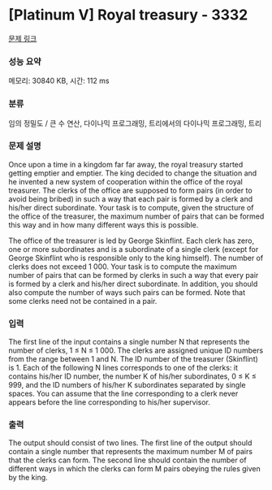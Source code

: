 # [Platinum V] Royal treasury - 3332 

[문제 링크](https://www.acmicpc.net/problem/3332) 

### 성능 요약

메모리: 30840 KB, 시간: 112 ms

### 분류

임의 정밀도 / 큰 수 연산, 다이나믹 프로그래밍, 트리에서의 다이나믹 프로그래밍, 트리

### 문제 설명

<p>Once upon a time in a kingdom far far away, the royal treasury started getting emptier and emptier. The king decided to change the situation and he invented a new system of cooperation within the office of the royal treasurer. The clerks of the office are supposed to form pairs (in order to avoid being bribed) in such a way that each pair is formed by a clerk and his/her direct subordinate. Your task is to compute, given the structure of the office of the treasurer, the maximum number of pairs that can be formed this way and in how many different ways this is possible.</p>

<p>The office of the treasurer is led by George Skinflint. Each clerk has zero, one or more subordinates and is a subordinate of a single clerk (except for George Skinflint who is responsible only to the king himself). The number of clerks does not exceed 1 000. Your task is to compute the maximum number of pairs that can be formed by clerks in such a way that every pair is formed by a clerk and his/her direct subordinate. In addition, you should also compute the number of ways such pairs can be formed. Note that some clerks need not be contained in a pair.</p>

### 입력 

 <p>The first line of the input contains a single number N that represents the number of clerks, 1 ≤ N ≤ 1 000. The clerks are assigned unique ID numbers from the range between 1 and N. The ID number of the treasurer (Skinflint) is 1. Each of the following N lines corresponds to one of the clerks: it contains his/her ID number, the number K of his/her subordinates, 0 ≤ K ≤ 999, and the ID numbers of his/her K subordinates separated by single spaces. You can assume that the line corresponding to a clerk never appears before the line corresponding to his/her supervisor.</p>

### 출력 

 <p>The output should consist of two lines. The first line of the output should contain a single number that represents the maximum number M of pairs that the clerks can form. The second line should contain the number of different ways in which the clerks can form M pairs obeying the rules given by the king.</p>

